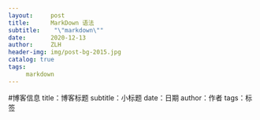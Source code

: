 ```yaml
---
layout:     post
title:      MarkDown 语法
subtitle:    "\"markdown\""
date:       2020-12-13
author:     ZLH
header-img: img/post-bg-2015.jpg
catalog: true
tags:
     markdown
---
```


#博客信息
title：博客标题
subtitle：小标题
date：日期
author：作者
tags：标签